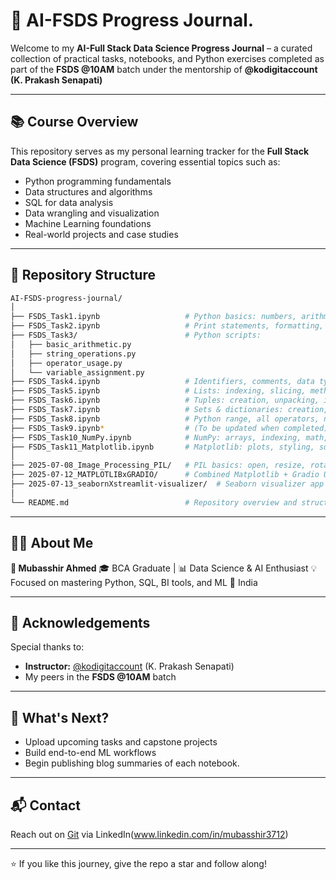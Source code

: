 # 🧠 AI-FSDS Progress Journal.

Welcome to my **AI-Full Stack Data Science Progress Journal** – a curated collection of practical tasks, notebooks, and Python exercises completed as part of the **FSDS @10AM** batch under the mentorship of **@kodigitaccount (K. Prakash Senapati)**

---

## 📚 Course Overview

This repository serves as my personal learning tracker for the **Full Stack Data Science (FSDS)** program, covering essential topics such as:

- Python programming fundamentals
- Data structures and algorithms
- SQL for data analysis
- Data wrangling and visualization
- Machine Learning foundations
- Real-world projects and case studies

---

## 📂 Repository Structure

```bash
AI-FSDS-progress-journal/
│
├── FSDS_Task1.ipynb                   # Python basics: numbers, arithmetic, strings
├── FSDS_Task2.ipynb                   # Print statements, formatting, f-strings
├── FSDS_Task3/                        # Python scripts:
│   ├── basic_arithmetic.py
│   ├── string_operations.py
│   ├── operator_usage.py
│   └── variable_assignment.py
├── FSDS_Task4.ipynb                   # Identifiers, comments, data types
├── FSDS_Task5.ipynb                   # Lists: indexing, slicing, methods
├── FSDS_Task6.ipynb                   # Tuples: creation, unpacking, iteration
├── FSDS_Task7.ipynb                   # Sets & dictionaries: creation, operations, loops
├── FSDS_Task8.ipynb                   # Python range, all operators, number systems
├── FSDS_Task9.ipynb*                  # (To be updated when completed)
├── FSDS_Task10_NumPy.ipynb            # NumPy: arrays, indexing, math, random, utils
├── FSDS_Task11_Matplotlib.ipynb       # Matplotlib: plots, styling, subplots
│
├── 2025-07-08_Image_Processing_PIL/   # PIL basics: open, resize, rotate, filters
├── 2025-07-12_MATPLOTLIBxGRADIO/      # Combined Matplotlib + Gradio UI project
├── 2025-07-13_seabornXstreamlit-visualizer/  # Seaborn visualizer app with Streamlit
│
└── README.md                          # Repository overview and structure

```

---

## 🧑‍🎓 About Me

**👤 Mubasshir Ahmed**
🎓 BCA Graduate | 📊 Data Science & AI Enthusiast
💡 Focused on mastering Python, SQL, BI tools, and ML
📍 India

---

## 📣 Acknowledgements

Special thanks to:

- **Instructor:** [@kodigitaccount](https://github.com/kodigitaccount) (K. Prakash Senapati)
- My peers in the **FSDS @10AM** batch

---

## 🚀 What's Next?

- Upload upcoming tasks and capstone projects
- Build end-to-end ML workflows
- Begin publishing blog summaries of each notebook.

---

## 📬 Contact

Reach out on [Git](https://github.com/mubasshirahmed-3712) via LinkedIn(www.linkedin.com/in/mubasshir3712)

---

⭐ If you like this journey, give the repo a star and follow along!
